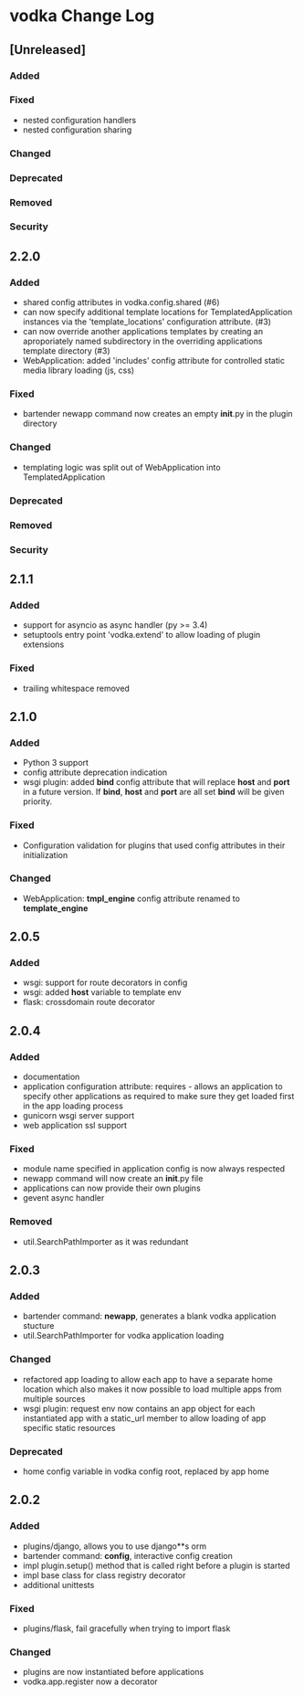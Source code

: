 
# vodka Change Log

## [Unreleased]

### Added
### Fixed

- nested configuration handlers
- nested configuration sharing

### Changed
### Deprecated
### Removed
### Security

## 2.2.0 

### Added

- shared config attributes in vodka.config.shared (#6)
- can now specify additional template locations for TemplatedApplication instances via the 'template_locations' configuration attribute. (#3)
- can now override another applications templates by creating an aproporiately named subdirectory in the overriding applications template directory (#3)
- WebApplication: added 'includes' config attribute for controlled static media library loading (js, css)

### Fixed

- bartender newapp command now creates an empty __init__.py in the plugin directory

### Changed

- templating logic was split out of WebApplication into TemplatedApplication

### Deprecated
### Removed
### Security

## 2.1.1

### Added
- support for asyncio as async handler (py >= 3.4)
- setuptools entry point 'vodka.extend' to allow loading of plugin extensions

### Fixed
- trailing whitespace removed

## 2.1.0

### Added
- Python 3 support
- config attribute deprecation indication
- wsgi plugin: added **bind** config attribute that will replace **host** and **port** in a future version. If **bind**, **host** and **port** are all set **bind** will be given priority.

### Fixed
- Configuration validation for plugins that used config attributes in their initialization

### Changed
- WebApplication: **tmpl_engine** config attribute renamed to **template_engine**


## 2.0.5

### Added
- wsgi: support for route decorators in config
- wsgi: added **host** variable to template env 
- flask: crossdomain route decorator

## 2.0.4

### Added
- documentation
- application configuration attribute: requires - allows an application to specify other applications as required to make sure they get loaded first in the app loading process
- gunicorn wsgi server support
- web application ssl support

### Fixed
- module name specified in application config is now always respected
- newapp command will now create an __init__.py file
- applications can now provide their own plugins
- gevent async handler

### Removed
- util.SearchPathImporter as it was redundant

## 2.0.3

### Added
- bartender command: **newapp**, generates a blank vodka application stucture
- util.SearchPathImporter for vodka application loading

### Changed
- refactored app loading to allow each app to have a separate home location
  which also makes it now possible to load multiple apps from multiple 
  sources
- wsgi plugin: request env now contains an app object for each instantiated app 
  with a static_url member to allow loading of app specific static resources

### Deprecated
- home config variable in vodka config root, replaced by app home

## 2.0.2 

### Added
- plugins/django, allows you to use django**s orm 
- bartender command: **config**, interactive config creation
- impl plugin.setup() method that is called right before a plugin is started
- impl base class for class registry decorator
- additional unittests 

### Fixed
- plugins/flask, fail gracefully when trying to import flask

### Changed
- plugins are now instantiated before applications
- vodka.app.register now a decorator
